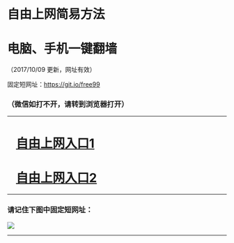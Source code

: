 ﻿# 自由上网简易方法

# 电脑、手机一键翻墙

（2017/10/09 更新，网址有效）

固定短网址：https://git.io/free99

### （微信如打不开，请转到浏览器打开）


***





# &nbsp;&nbsp; <a href="http://ft117312549.fwq-tz-1001.info/fwqtz01.html?t=100900118913 " target="_blank">自由上网入口1</a>
# &nbsp;&nbsp; <a href="http://ft2323318500.fwq-tz-1002.info/fwqtz02.html?t=100900129913 " target="_blank">自由上网入口2</a>
***

### 请记住下图中固定短网址：

<img src="https://s3-us-west-2.amazonaws.com/fwq-1001/yjfq-20170905okok.png" /> 


***


